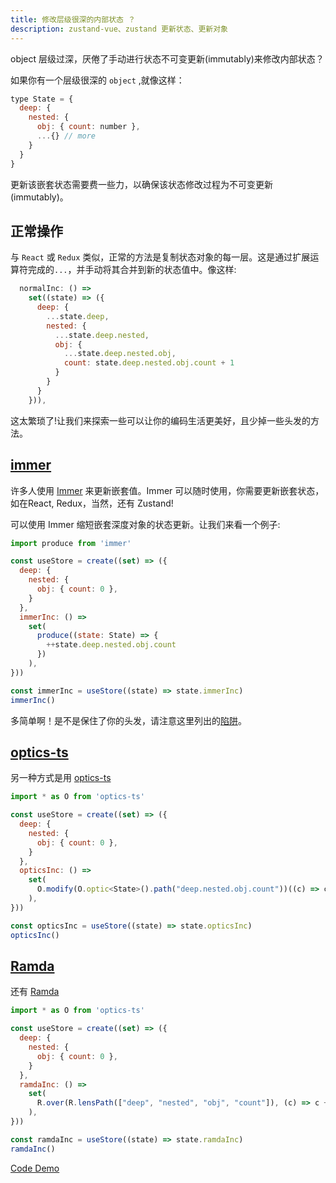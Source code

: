 ```yaml
---
title: 修改层级很深的内部状态 ？
description: zustand-vue、zustand 更新状态、更新对象
---
```

object 层级过深，厌倦了手动进行状态不可变更新(immutably)来修改内部状态？

如果你有一个层级很深的 `object` ,就像这样：
```js
type State = {
  deep: {
    nested: {
      obj: { count: number },
      ...{} // more
    }
  }
}
```
更新该嵌套状态需要费一些力，以确保该状态修改过程为不可变更新(immutably)。


## 正常操作
与 `React` 或 `Redux` 类似，正常的方法是复制状态对象的每一层。这是通过扩展运算符完成的`...`，并手动将其合并到新的状态值中。像这样:
```js
  normalInc: () =>
    set((state) => ({
      deep: {
        ...state.deep,
        nested: {
          ...state.deep.nested,
          obj: {
            ...state.deep.nested.obj,
            count: state.deep.nested.obj.count + 1
          }
        }
      }
    })),
```
这太繁琐了!让我们来探索一些可以让你的编码生活更美好，且少掉一些头发的方法。


## [immer](https://github.com/immerjs/immer)
许多人使用 [Immer](https://github.com/immerjs/immer) 来更新嵌套值。Immer 可以随时使用，你需要更新嵌套状态，如在React, Redux，当然，还有 Zustand!

可以使用 Immer 缩短嵌套深度对象的状态更新。让我们来看一个例子:
```js
import produce from 'immer'

const useStore = create((set) => ({
  deep: {
    nested: {
      obj: { count: 0 },
    }
  },
  immerInc: () =>
    set(
      produce((state: State) => {
        ++state.deep.nested.obj.count
      })
    ),
}))

const immerInc = useStore((state) => state.immerInc)
immerInc()
```
多简单啊！是不是保住了你的头发，请注意这里列出的[陷阱](https://github.com/pmndrs/zustand/blob/main/docs/integrations/immer-middleware.md)。


## [optics-ts](https://github.com/akheron/optics-ts/)
另一种方式是用 [optics-ts](https://github.com/akheron/optics-ts/)
```js
import * as O from 'optics-ts'

const useStore = create((set) => ({
  deep: {
    nested: {
      obj: { count: 0 },
    }
  },
  opticsInc: () =>
    set(
      O.modify(O.optic<State>().path("deep.nested.obj.count"))((c) => c + 1)
    ),
}))

const opticsInc = useStore((state) => state.opticsInc)
opticsInc()
```

## [Ramda](https://ramdajs.com/)
还有 [Ramda](https://ramdajs.com/)
```js
import * as O from 'optics-ts'

const useStore = create((set) => ({
  deep: {
    nested: {
      obj: { count: 0 },
    }
  },
  ramdaInc: () =>
    set(
      R.over(R.lensPath(["deep", "nested", "obj", "count"]), (c) => c + 1)
    ),
}))

const ramdaInc = useStore((state) => state.ramdaInc)
ramdaInc()
```

[Code Demo](https://codesandbox.io/s/zustand-normal-immer-optics-ramda-updating-ynn3o?file=/src/App.tsx)